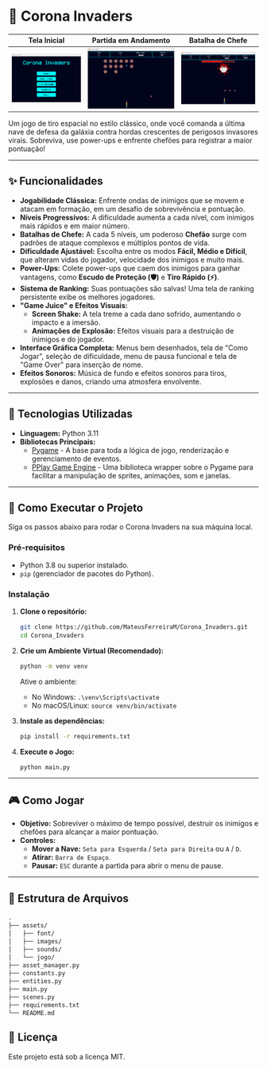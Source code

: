 # 👾 Corona Invaders

| Tela Inicial | Partida em Andamento | Batalha de Chefe |
|:---:|:---:|:---:|
| ![Tela Inicial do Jogo](assets/Jogo/menu.png) | ![Partida em Andamento](assets/Jogo/partida.png) | ![Batalha de Chefe](assets/Jogo/chefe.png) |

Um jogo de tiro espacial no estilo clássico, onde você comanda a última nave de defesa da galáxia contra hordas crescentes de perigosos invasores virais. Sobreviva, use power-ups e enfrente chefões para registrar a maior pontuação!

---

## ✨ Funcionalidades

* **Jogabilidade Clássica:** Enfrente ondas de inimigos que se movem e atacam em formação, em um desafio de sobrevivência e pontuação.
* **Níveis Progressivos:** A dificuldade aumenta a cada nível, com inimigos mais rápidos e em maior número.
* **Batalhas de Chefe:** A cada 5 níveis, um poderoso **Chefão** surge com padrões de ataque complexos e múltiplos pontos de vida.
* **Dificuldade Ajustável:** Escolha entre os modos **Fácil, Médio e Difícil**, que alteram vidas do jogador, velocidade dos inimigos e muito mais.
* **Power-Ups:** Colete power-ups que caem dos inimigos para ganhar vantagens, como **Escudo de Proteção (🛡️)** e **Tiro Rápido (⚡)**.
* **Sistema de Ranking:** Suas pontuações são salvas! Uma tela de ranking persistente exibe os melhores jogadores.
* **"Game Juice" e Efeitos Visuais:**
    * **Screen Shake:** A tela treme a cada dano sofrido, aumentando o impacto e a imersão.
    * **Animações de Explosão:** Efeitos visuais para a destruição de inimigos e do jogador.
* **Interface Gráfica Completa:** Menus bem desenhados, tela de "Como Jogar", seleção de dificuldade, menu de pausa funcional e tela de "Game Over" para inserção de nome.
* **Efeitos Sonoros:** Música de fundo e efeitos sonoros para tiros, explosões e danos, criando uma atmosfera envolvente.

---

## 🔧 Tecnologias Utilizadas

* **Linguagem:** Python 3.11
* **Bibliotecas Principais:**
    * [Pygame](https://www.pygame.org/) - A base para toda a lógica de jogo, renderização e gerenciamento de eventos.
    * [PPlay Game Engine](http://www2.ic.uff.br/pplay/) - Uma biblioteca wrapper sobre o Pygame para facilitar a manipulação de sprites, animações, som e janelas.

---

## 🚀 Como Executar o Projeto

Siga os passos abaixo para rodar o Corona Invaders na sua máquina local.

### Pré-requisitos

* Python 3.8 ou superior instalado.
* `pip` (gerenciador de pacotes do Python).

### Instalação

1.  **Clone o repositório:**
    ```sh
    git clone https://github.com/MateusFerreiraM/Corona_Invaders.git
    cd Corona_Invaders
    ```

2.  **Crie um Ambiente Virtual (Recomendado):**
    ```sh
    python -m venv venv
    ```
    Ative o ambiente:
    * No Windows: `.\venv\Scripts\activate`
    * No macOS/Linux: `source venv/bin/activate`

3.  **Instale as dependências:**
    ```sh
    pip install -r requirements.txt
    ```

4.  **Execute o Jogo:**
    ```sh
    python main.py
    ```

---

## 🎮 Como Jogar

* **Objetivo:** Sobreviver o máximo de tempo possível, destruir os inimigos e chefões para alcançar a maior pontuação.
* **Controles:**
    * **Mover a Nave:** `Seta para Esquerda` / `Seta para Direita` ou `A` / `D`.
    * **Atirar:** `Barra de Espaço`.
    * **Pausar:** `ESC` durante a partida para abrir o menu de pause.

---

## 📂 Estrutura de Arquivos
```
.
├── assets/
│   ├── font/
│   ├── images/
│   ├── sounds/
│   └── jogo/
├── asset_manager.py
├── constants.py
├── entities.py
├── main.py
├── scenes.py
├── requirements.txt
└── README.md
```

## 📄 Licença

Este projeto está sob a licença MIT.
